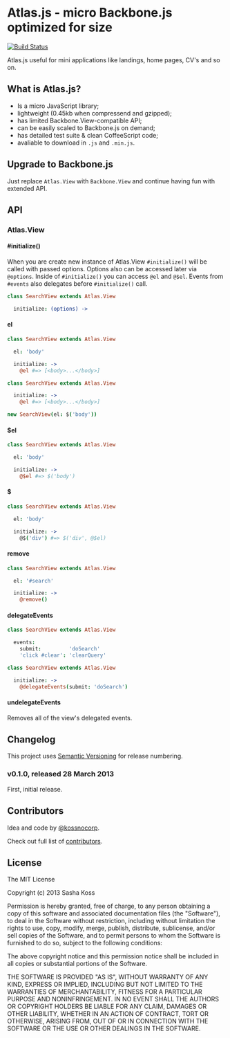# Atlas.js - micro Backbone.js optimized for size

[![Build Status](https://secure.travis-ci.org/kossnocorp/atlas.png?branch=master)](http://travis-ci.org/kossnocorp/atlas)

Atlas.js useful for mini applications like landings, home pages, CV's and so on.

## What is Atlas.js?

* Is a micro JavaScript library;
* lightweight (0.45kb when compressend and gzipped);
* has limited Backbone.View-compatible API;
* can be easily scaled to Backbone.js on demand;
* has detailed test suite & clean CoffeeScript code;
* avaliable to download in `.js` and `.min.js`.

## Upgrade to Backbone.js

Just replace `Atlas.View` with `Backbone.View` and continue having fun with extended API.

## API

### Atlas.View

#### #initialize()

When you are create new instance of Atlas.View `#initialize()` will be called with passed options. Options also can be accessed later via `@options`. Inside of `#initialize()` you can access `@el` and `@$el`. Events from `#events` also delegates before `#initialize()` call.

``` coffeescript
class SearchView extends Atlas.View

  initialize: (options) ->
```

#### el

``` coffeescript
class SearchView extends Atlas.View

  el: 'body'

  initialize: ->
    @el #=> [<body>...</body>]
```

``` coffeescript
class SearchView extends Atlas.View

  initialize: ->
    @el #=> [<body>...</body>]

new SearchView(el: $('body'))
```

#### $el

``` coffeescript
class SearchView extends Atlas.View

  el: 'body'

  initialize: ->
    @$el #=> $('body')
```

#### $

``` coffeescript
class SearchView extends Atlas.View

  el: 'body'

  initialize: ->
    @$('div') #=> $('div', @$el)
```

#### remove

``` coffeescript
class SearchView extends Atlas.View

  el: '#search'

  initialize: ->
    @remove()
```

#### delegateEvents

``` coffeescript
class SearchView extends Atlas.View

  events:
    submit:         'doSearch'
    'click #clear': 'clearQuery'
```

``` coffeescript
class SearchView extends Atlas.View

  initialize: ->
    @delegateEvents(submit: 'doSearch')
```

#### undelegateEvents

Removes all of the view's delegated events.

## Changelog

This project uses [Semantic Versioning](http://semver.org/) for release numbering.

### v0.1.0, released 28 March 2013

First, initial release.

## Contributors

Idea and code by [@kossnocorp](http://koss.nocorp.me/).

Check out full list of [contributors](https://github.com/kossnocorp/atlas/contributors).

## License

The MIT License

Copyright (c) 2013 Sasha Koss

Permission is hereby granted, free of charge, to any person obtaining a copy of this software and associated documentation files (the "Software"), to deal in the Software without restriction, including without limitation the rights to use, copy, modify, merge, publish, distribute, sublicense, and/or sell copies of the Software, and to permit persons to whom the Software is furnished to do so, subject to the following conditions:

The above copyright notice and this permission notice shall be included in all copies or substantial portions of the Software.

THE SOFTWARE IS PROVIDED "AS IS", WITHOUT WARRANTY OF ANY KIND, EXPRESS OR IMPLIED, INCLUDING BUT NOT LIMITED TO THE WARRANTIES OF MERCHANTABILITY, FITNESS FOR A PARTICULAR PURPOSE AND NONINFRINGEMENT. IN NO EVENT SHALL THE AUTHORS OR COPYRIGHT HOLDERS BE LIABLE FOR ANY CLAIM, DAMAGES OR OTHER LIABILITY, WHETHER IN AN ACTION OF CONTRACT, TORT OR OTHERWISE, ARISING FROM, OUT OF OR IN CONNECTION WITH THE SOFTWARE OR THE USE OR OTHER DEALINGS IN THE SOFTWARE.
